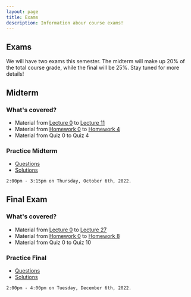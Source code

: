 ```yaml
---
layout: page
title: Exams
description: Information abour course exams!
---
```


## Exams


We will have two exams this semester. The midterm will make up 20% of the total course grade, while the final will be 25%. Stay tuned for more details!


<div class="code-example" markdown="1">

## Midterm

### What's covered?
- Material from [Lecture 0](/lectures/#welcome-course-logistics) to [Lecture 11](/lectures/#bsts-and-self-balancing-bsts)
- Material from [Homework 0](/homework/#hw0) to [Homework 4](/homework/#hw4)
- Material from Quiz 0 to Quiz 4

### Practice Midterm
- [Questions](/assets/midterm/practice_midterm.pdf)
- [Solutions](/assets/midterm/practice_midterm_solutions.pdf)

</div>

```markdown
2:00pm - 3:15pm on Thursday, October 6th, 2022.
```


<div class="code-example" markdown="1">



## Final Exam

### What's covered?
- Material from [Lecture 0](/lectures/#welcome-course-logistics) to [Lecture 27](/lectures/)
- Material from [Homework 0](/homework/#hw0) to [Homework 8](/homework/#hw8)
- Material from Quiz 0 to Quiz 10

### Practice Final
- [Questions](/assets/final/practice_final.pdf)
- [Solutions](/assets/final/practice_final_solutions.pdf)

</div>

```markdown
2:00pm - 4:00pm on Tuesday, December 6th, 2022.
```
